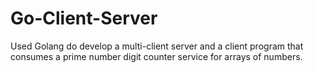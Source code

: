 # Go-Client-Server

Used Golang do develop a multi-client server and a client program that consumes a prime number digit counter service for arrays of numbers.
